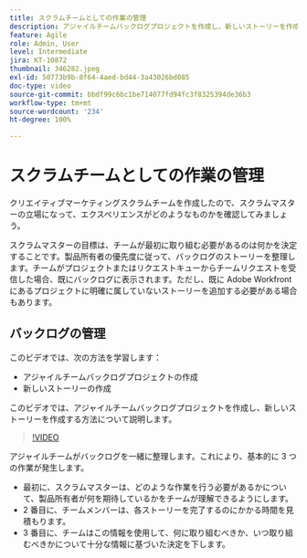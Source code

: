 ```yaml
---
title: スクラムチームとしての作業の管理
description: アジャイルチームバックログプロジェクトを作成し、新しいストーリーを作成する方法について説明します。
feature: Agile
role: Admin, User
level: Intermediate
jira: KT-10872
thumbnail: 346282.jpeg
exl-id: 50773b9b-8f64-4aed-bd44-3a43026bd085
doc-type: video
source-git-commit: bbdf99c6bc1be714077fd94fc3f8325394de36b3
workflow-type: tm+mt
source-wordcount: '234'
ht-degree: 100%

---
```


# スクラムチームとしての作業の管理

クリエイティブマーケティングスクラムチームを作成したので、スクラムマスターの立場になって、エクスペリエンスがどのようなものかを確認してみましょう。

スクラムマスターの目標は、チームが最初に取り組む必要があるのは何かを決定することです。製品所有者の優先度に従って、バックログのストーリーを整理します。チームがプロジェクトまたはリクエストキューからチームリクエストを受信した場合、既にバックログに表示されます。ただし、既に Adobe Workfront にあるプロジェクトに明確に属していないストーリーを追加する必要がある場合もあります。

## バックログの管理

このビデオでは、次の方法を学習します：

- アジャイルチームバックログプロジェクトの作成
- 新しいストーリーの作成

このビデオでは、アジャイルチームバックログプロジェクトを作成し、新しいストーリーを作成する方法について説明します。

>[!VIDEO](https://video.tv.adobe.com/v/346282/?quality=12&learn=on&enablevpops=1)

アジャイルチームがバックログを一緒に整理します。これにより、基本的に 3 つの作業が発生します。

- 最初に、スクラムマスターは、どのような作業を行う必要があるかについて、製品所有者が何を期待しているかをチームが理解できるようにします。
- 2 番目に、チームメンバーは、各ストーリーを完了するのにかかる時間を見積もります。
- 3 番目に、チームはこの情報を使用して、何に取り組むべきか、いつ取り組むべきかについて十分な情報に基づいた決定を下します。
